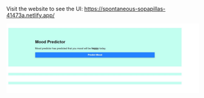 Visit the website to see the UI: https://spontaneous-sopapillas-41473a.netlify.app/

![Screenshot](./public/screenshot.jpg)
